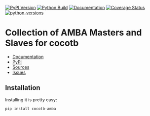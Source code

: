 [![PyPI Version](https://badge.fury.io/py/cocotb-amba.svg)](https://badge.fury.io/py/cocotb-amba)
[![Python Build](https://github.com/nbiotcloud/cocotb-amba/actions/workflows/main.yml/badge.svg)](https://github.com/nbiotcloud/cocotb-amba/actions/workflows/main.yml)
[![Documentation](https://readthedocs.org/projects/cocotb-amba/badge/?version=stable)](https://cocotb-amba.readthedocs.io/en/stable/)
[![Coverage Status](https://coveralls.io/repos/github/nbiotcloud/cocotb-amba/badge.svg?branch=main)](https://coveralls.io/github/nbiotcloud/cocotb-amba?branch=main)
[![python-versions](https://img.shields.io/pypi/pyversions/cocotb-amba.svg)](https://pypi.python.org/pypi/cocotb-amba)

# Collection of AMBA Masters and Slaves for cocotb

* [Documentation](https://cocotb-amba.readthedocs.io/en/stable/)
* [PyPI](https://pypi.org/project/cocotb-amba/)
* [Sources](https://github.com/nbiotcloud/cocotb-amba)
* [Issues](https://github.com/nbiotcloud/cocotb-amba/issues)

## Installation

Installing it is pretty easy:

```bash
pip install cocotb-amba
```
